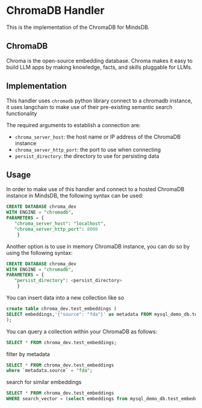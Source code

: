 # ChromaDB Handler

This is the implementation of the ChromaDB for MindsDB.

## ChromaDB

Chroma is the open-source embedding database. Chroma makes it easy to build LLM apps by making knowledge, facts, and skills pluggable for LLMs.

## Implementation

This handler uses `chromadb` python library connect to a chromadb instance, it uses langchain to make use of their pre-existing semantic search functionality

The required arguments to establish a connection are:

* `chroma_server_host`: the host name or IP address of the ChromaDB instance
* `chroma_server_http_port`: the port to use when connecting
* `persist_directory`: the directory to use for persisting data


## Usage

In order to make use of this handler and connect to a hosted ChromaDB instance in MindsDB, the following syntax can be used:

```sql
CREATE DATABASE chroma_dev
WITH ENGINE = "chromadb",
PARAMETERS = {
   "chroma_server_host": "localhost",
   "chroma_server_http_port": 8000
    }
```

Another option is to use in memory ChromaDB instance, you can do so by using the following syntax:

```sql
CREATE DATABASE chroma_dev
WITH ENGINE = "chromadb",
PARAMETERS = {
   "persist_directory": <persist_directory>
    }
```

You can insert data into a new collection like so

```sql
create table chroma_dev.test_embeddings (
SELECT embeddings,'{"source": "fda"}' as metadata FROM mysql_demo_db.test_embeddings
);
```

You can query a collection within your ChromaDB as follows:

```sql
SELECT * FROM chroma_dev.test_embeddings;
```

filter by metadata

```sql
SELECT * FROM chroma_dev.test_embeddings
where `metadata.source` = "fda";
```

search for similar embeddings

```sql
SELECT * FROM chroma_dev.test_embeddings
WHERE search_vector = (select embeddings from mysql_demo_db.test_embeddings limit 1);
```
